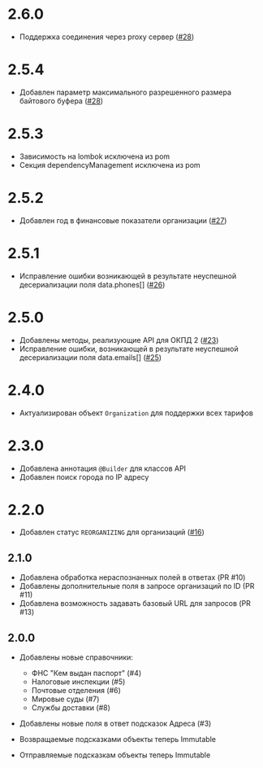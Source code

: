 # 2.6.0

- Поддержка соединения через proxy сервер ([#28](https://github.com/KuliginStepan/dadata-client/pull/30))

# 2.5.4

- Добавлен параметр максимального разрешенного размера байтового
  буфера ([#28](https://github.com/KuliginStepan/dadata-client/pull/28))

# 2.5.3

- Зависимость на lombok исключена из pom
- Секция dependencyManagement исключена из pom

# 2.5.2

- Добавлен год в финансовые показатели организации ([#27](https://github.com/KuliginStepan/dadata-client/pull/27))

# 2.5.1

- Исправление ошибки возникающей в результате неуспешной десериализации поля data.phones[] ([#26](https://github.com/KuliginStepan/dadata-client/pull/26))

# 2.5.0

- Добавлены методы, реализующие API для ОКПД 2 ([#23](https://github.com/KuliginStepan/dadata-client/pull/23))
- Исправление ошибки, возникающей в результате неуспешной десериализации поля data.emails[] ([#25](https://github.com/KuliginStepan/dadata-client/pull/25))

# 2.4.0

- Актуализирован объект `Organization` для поддержки всех тарифов

# 2.3.0

- Добавлена аннотация `@Builder` для классов API
- Добавлен поиск города по IP адресу

# 2.2.0

- Добавлен статус `REORGANIZING` для организаций ([#16](https://github.com/KuliginStepan/dadata-client/pull/16))

## 2.1.0

- Добавлена обработка нераспознанных полей в ответах (PR #10)
- Добавлены дополнительные поля в запросе организаций по ID (PR #11)
- Добавлена возможность задавать базовый URL для запросов (PR #13)

## 2.0.0

- Добавлены новые справочники:
  - ФНС "Кем выдан паспорт" (#4)
  - Налоговые инспекции (#5)
  - Почтовые отделения (#6)
  - Мировые суды (#7)
  - Службы доставки (#8)

- Добавлены новые поля в ответ подсказок Адреса (#3)

- Возвращаемые подсказками объекты теперь Immutable
- Отправляемые подсказкам объекты теперь Immutable

